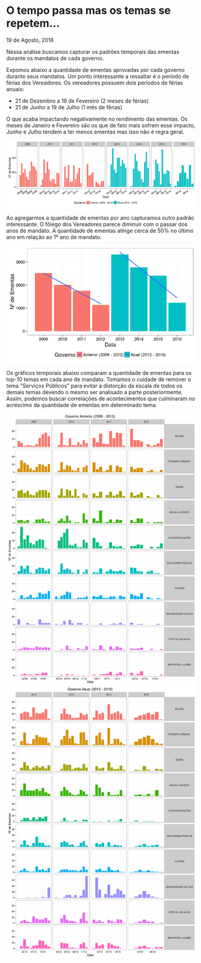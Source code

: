 O tempo passa mas os temas se repetem...
================
19 de Agosto, 2016

Nessa análise buscamos capturar os padrões temporais das ementas durante os mandatos de cada governo.

Expomos abaixo a quantidade de ementas aprovadas por cada governo durante seus mandatos. Um ponto interessante a ressaltar é o período de férias dos Vereadores. Os vereadores possuem dois períodos de férias anuais:

-   21 de Dezembro a 19 de Fevereiro (2 meses de férias)
-   21 de Junho a 19 de Julho (1 mês de férias)

O que acaba impactando negativamente no rendimento das ementas. Os meses de Janeiro e Fevereiro são os que de fato mais sofrem esse impacto, Junho e Julho tendem a ter menos ementas mas isso não é regra geral.

![](temas_no_tempo_files/figure-markdown_github/ementas_per_govern-1.png)

Ao agregarmos a quantidade de ementas por ano capturamos outro padrão interessante. O fôlego dos Vereadores parece diminuir com o passar dos anos de mandato. A quantidade de ementas atinge cerca de 50% no último ano em relação ao 1º ano de mandato.

<img src="temas_no_tempo_files/figure-markdown_github/ementas_over_time-1.png" style="display: block; margin: auto;" />

Os gráficos temporais abaixo comparam a quantidade de ementas para os top-10 temas em cada ano de mandato. Tomamos o cuidade de remover o tema "Serviços Públicos" para evitar a distorção da escala de todos os demais temas devendo o mesmo ser analisado a parte posteriormente. Assim, podemos buscar correlações de acontecimentos que culminaram no acréscimo da quantidade de ementas em determinado tema.

![](temas_no_tempo_files/figure-markdown_github/themes_over_time-1.png)![](temas_no_tempo_files/figure-markdown_github/themes_over_time-2.png)
